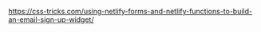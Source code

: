 <https://css-tricks.com/using-netlify-forms-and-netlify-functions-to-build-an-email-sign-up-widget/>